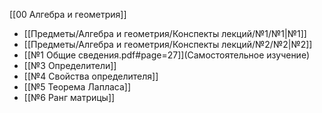 [[00 Алгебра и геометрия]]

- [[Предметы/Алгебра и геометрия/Конспекты лекций/№1/№1|№1]]
- [[Предметы/Алгебра и геометрия/Конспекты лекций/№2/№2|№2]]
- [[№1 Общие сведения.pdf#page=27]](Самостоятельное изучение) 
- [[№3 Определители]]
- [[№4 Свойства определителя]]
- [[№5 Теорема Лапласа]]
- [[№6 Ранг матрицы]]